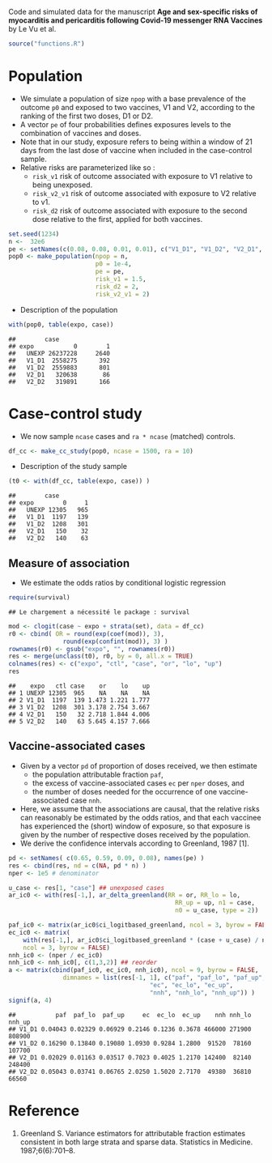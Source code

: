 Code and simulated data for the manuscript **Age and sex-specific risks of myocarditis and pericarditis following Covid-19 messenger RNA Vaccines** by Le Vu et al.


```r
source("functions.R")
```

# Population
- We simulate a population of size `npop` with a base prevalence of the outcome `p0` and exposed to two vaccines, V1 and V2, according to the ranking of the first two doses, D1 or D2.
- A vector `pe` of four probabilities defines exposures levels to the combination of vaccines and doses. 
- Note that in our study, exposure refers to being within a window of 21 days from the last dose of vaccine when included in the case-control sample.
- Relative risks are parameterized like so :
    - `risk_v1` risk of outcome associated with exposure to V1 relative to being unexposed.
    - `risk_v2_v1` risk of outcome associated with exposure to V2 relative to v1.
    - `risk_d2` risk of outcome associated with exposure to the second dose relative to the first, applied for both vaccines.


```r
set.seed(1234)
n <-  32e6
pe <- setNames(c(0.08, 0.08, 0.01, 0.01), c("V1_D1", "V1_D2", "V2_D1", "V2_D2"))
pop0 <- make_population(npop = n, 
                        p0 = 1e-4,
                        pe = pe,
                        risk_v1 = 1.5,
                        risk_d2 = 2,
                        risk_v2_v1 = 2)
```

- Description of the population

```r
with(pop0, table(expo, case))
```

```
##        case
## expo           0        1
##   UNEXP 26237228     2640
##   V1_D1  2558275      392
##   V1_D2  2559883      801
##   V2_D1   320638       86
##   V2_D2   319891      166
```

# Case-control study
- We now sample `ncase` cases and `ra * ncase` (matched) controls.


```r
df_cc <- make_cc_study(pop0, ncase = 1500, ra = 10)
```

- Description of the study sample

```r
(t0 <- with(df_cc, table(expo, case)) )
```

```
##        case
## expo        0     1
##   UNEXP 12305   965
##   V1_D1  1197   139
##   V1_D2  1208   301
##   V2_D1   150    32
##   V2_D2   140    63
```

## Measure of association
- We estimate the odds ratios by conditional logistic regression

```r
require(survival)
```

```
## Le chargement a nécessité le package : survival
```

```r
mod <- clogit(case ~ expo + strata(set), data = df_cc)
r0 <- cbind( OR = round(exp(coef(mod)), 3),
               round(exp(confint(mod)), 3) )
rownames(r0) <- gsub("expo", "", rownames(r0))
res <- merge(unclass(t0), r0, by = 0, all.x = TRUE)
colnames(res) <- c("expo", "ctl", "case", "or", "lo", "up")
res
```

```
##    expo   ctl case    or    lo    up
## 1 UNEXP 12305  965    NA    NA    NA
## 2 V1_D1  1197  139 1.473 1.221 1.777
## 3 V1_D2  1208  301 3.178 2.754 3.667
## 4 V2_D1   150   32 2.718 1.844 4.006
## 5 V2_D2   140   63 5.645 4.157 7.666
```

## Vaccine-associated cases
- Given by a vector `pd` of proportion of doses received, we then estimate
    - the population attributable fraction `paf`,
    - the excess of vaccine-associated cases `ec` per `nper` doses, and
    - the number of doses needed for the occurrence of one vaccine-associated case `nnh`.
- Here, we assume that the associations are causal, that the relative risks can reasonably be estimated by the odds ratios,  and that each vaccinee has experienced the (short) window of exposure, so that exposure is given by the number of respective doses received by the population.
- We derive the confidence intervals according to Greenland, 1987 [1].


```r
pd <- setNames( c(0.65, 0.59, 0.09, 0.08), names(pe) )
res <- cbind(res, nd = c(NA, pd * n) )
nper <- 1e5 # denominator
```



```r
u_case <- res[1, "case"] ## unexposed cases
ar_ic0 <- with(res[-1,], ar_delta_greenland(RR = or, RR_lo = lo,
                                              RR_up = up, n1 = case,
                                              n0 = u_case, type = 2))

paf_ic0 <- matrix(ar_ic0$ci_logitbased_greenland, ncol = 3, byrow = FALSE)
ec_ic0 <- matrix(
    with(res[-1,], ar_ic0$ci_logitbased_greenland * (case + u_case) / nd * nper),
    ncol = 3, byrow = FALSE)
nnh_ic0 <- (nper / ec_ic0)
nnh_ic0 <- nnh_ic0[, c(1,3,2)] ## reorder
a <- matrix(cbind(paf_ic0, ec_ic0, nnh_ic0), ncol = 9, byrow = FALSE,
               dimnames = list(res[-1, 1], c("paf", "paf_lo", "paf_up",
                                       "ec", "ec_lo", "ec_up",
                                       "nnh", "nnh_lo", "nnh_up")) )
signif(a, 4)
```

```
##           paf  paf_lo  paf_up     ec  ec_lo  ec_up    nnh nnh_lo nnh_up
## V1_D1 0.04043 0.02329 0.06929 0.2146 0.1236 0.3678 466000 271900 808900
## V1_D2 0.16290 0.13840 0.19080 1.0930 0.9284 1.2800  91520  78160 107700
## V2_D1 0.02029 0.01163 0.03517 0.7023 0.4025 1.2170 142400  82140 248400
## V2_D2 0.05043 0.03741 0.06765 2.0250 1.5020 2.7170  49380  36810  66560
```

# Reference
1. Greenland S. Variance estimators for attributable fraction estimates consistent in both large strata and sparse data. Statistics in Medicine. 1987;6(6):701–8. 
